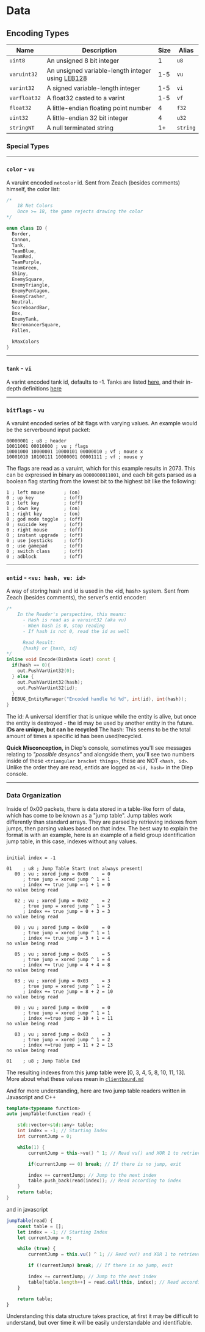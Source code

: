 # **Data**

## **Encoding Types**

| Name         | Description                                                                              | Size | Alias    |
| ------------ | ---------------------------------------------------------------------------------------- | ---- | -------- |
| `uint8`      | An unsigned 8 bit integer                                                                | 1    | `u8`     |
| `varuint32`  | An unsigned variable-length integer using [LEB128](https://en.wikipedia.org/wiki/LEB128) | 1-5  | `vu`     |
| `varint32`   | A signed variable-length integer                                                         | 1-5  | `vi`     |
| `varfloat32` | A float32 casted to a varint                                                             | 1-5  | `vf`     |
| `float32`    | A little-endian floating point number                                                    | 4    | `f32`    |
| `uint32`     | A little-endian 32 bit integer                                                           | 4    | `u32`    |
| `stringNT`   | A null terminated string                                                                 | 1+   | `string` |

### **Special Types**

---

### **`color`** - `vu`

A varuint encoded `netcolor` id. Sent from Zeach (besides comments) himself, the color list:

```c++
/*
    18 Net Colors
    Once >= 18, the game rejects drawing the color
*/

enum class ID {
  Border,
  Cannon,
  Tank,
  TeamBlue,
  TeamRed,
  TeamPurple,
  TeamGreen,
  Shiny,
  EnemySquare,
  EnemyTriangle,
  EnemyPentagon,
  EnemyCrasher,
  Neutral,
  ScoreboardBar,
  Box,
  EnemyTank,
  NecromancerSquare,
  Fallen,

  kMaxColors
}
```

---

### **`tank`** - `vi`

A varint encoded tank id, defaults to -1. Tanks are listed [here](/extras/tanks.js), and their in-depth definitions [here](/extras/tankdefs.json)

---

### **`bitflags`** - `vu`

A varuint encoded series of bit flags with varying values. An example would be the serverbound input packet:

```
00000001 ; u8 ; header
10011001 00010000 ; vu ; flags
10001000 10000001 10000101 00000010 ; vf ; mouse x
10001010 10100111 10000001 00001111 ; vf ; mouse y
```

The flags are read as a varuint, which for this example results in 2073. This can be expressed in binary as `0000000011001`, and each bit gets parsed as a boolean flag starting from the lowest bit to the highest bit like the following:

```
1 ; left mouse       ; (on)
0 ; up key           ; (off)
0 ; left key         ; (off)
1 ; down key         ; (on)
1 ; right key        ; (on)
0 ; god mode toggle  ; (off)
0 ; suicide key      ; (off)
0 ; right mouse      ; (off)
0 ; instant upgrade  ; (off)
0 ; use joysticks    ; (off)
0 ; use gamepad      ; (off)
0 ; switch class     ; (off)
0 ; adblock          ; (off)
```

---

### **`entid`** - `<vu: hash, vu: id>`

A way of storing hash and id is used in the <id, hash> system. Sent from Zeach (besides comments), the server's entid encoder:

```c++
/*
    In the Reader's perspective, this means:
      - Hash is read as a varuint32 (aka vu)
      - When hash is 0, stop reading
      - If hash is not 0, read the id as well

      Read Result:
      {hash} or {hash, id}
*/
inline void Encode(BinData &out) const {
  if(hash == 0){
    out.PushVarUint32(0);
  } else {
    out.PushVarUint32(hash);
    out.PushVarUint32(id);
  }
  DEBUG_EntityManager("Encoded handle %d %d", int(id), int(hash));
}
```

The id: A universal identifier that is unique while the entity is alive, but once the entity is destroyed - the id may be used by another entity in the future. **IDs are unique, but can be recycled**
The hash: This seems to be the total amount of times a specific id has been used/recycled.

**Quick Misconception,** in Diep's console, sometimes you'll see messages relating to _"possible desyncs"_ and alongside them, you'll see two numbers inside of these `<triangular bracket things>`, these are NOT `<hash, id>`. Unlike the order they are read, entids are logged as `<id, hash>` in the Diep console.

---

### **Data Organization**

Inside of 0x00 packets, there is data stored in a table-like form of data, which has come to be known as a "jump table". Jump tables work differently than standard arrays. They are parsed by retrieving indexes from jumps, then parsing values based on that index. The best way to explain the format is with an example, here is an example of a field group identification jump table, in this case, indexes without any values.

```

initial index = -1

01    ; u8 ; Jump Table Start (not always present)
   00 ; vu ; xored jump = 0x00     = 0
      ; true jump = xored jump ^ 1 = 1
      ; index += true jump =-1 + 1 = 0
no value being read

   02 ; vu ; xored jump = 0x02     = 2
      ; true jump = xored jump ^ 1 = 3
      ; index += true jump = 0 + 3 = 3
no value being read

   00 ; vu ; xored jump = 0x00     = 0
      ; true jump = xored jump ^ 1 = 1
      ; index += true jump = 3 + 1 = 4
no value being read

   05 ; vu ; xored jump = 0x05     = 5
      ; true jump = xored jump ^ 1 = 4
      ; index += true jump = 4 + 4 = 8
no value being read

   03 ; vu ; xored jump = 0x03     = 3
      ; true jump = xored jump ^ 1 = 2
      ; index += true jump = 8 + 2 = 10
no value being read

   00 ; vu ; xored jump = 0x00     = 0
      ; true jump = xored jump ^ 1 = 1
      ; index +=true jump = 10 + 1 = 11
no value being read

   03 ; vu ; xored jump = 0x03     = 3
      ; true jump = xored jump ^ 1 = 2
      ; index +=true jump = 11 + 2 = 13
no value being read

01    ; u8 ; Jump Table End
```

The resulting indexes from this jump table were [0, 3, 4, 5, 8, 10, 11, 13]. More about what these values mean in [`clientbound.md`](/protocol/clientbound.md)

And for more understanding, here are two jump table readers written in Javascript and C++

```c++
template<typename function>
auto jumpTable(function read) {

    std::vector<std::any> table;
    int index = -1; // Starting Index
    int currentJump = 0;

    while(1) {
        currentJump = this->vu() ^ 1; // Read vu() and XOR 1 to retrieve the jump

        if(currentJump == 0) break; // If there is no jump, exit

        index += currentJump; // Jump to the next index
        table.push_back(read(index)); // Read according to index
    }
    return table;
}
```

and in javascript

```js
jumpTable(read) {
    const table = [];
    let index = -1; // Starting Index
    let currentJump = 0;

    while (true) {
        currentJump = this.vu() ^ 1; // Read vu() and XOR 1 to retrieve the jump

        if (!currentJump) break; // If there is no jump, exit

        index += currentJump; // Jump to the next index
        table[table.length++] = read.call(this, index); // Read according to index
    }

    return table;
}
```

Understanding this data structure takes practice, at first it may be difficult to understand, but over time it will be easily understandable and identifiable.

